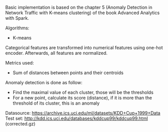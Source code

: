 
Basic implementation is based on the chapter 5 (Anomaly Detection in Network Traffic with K-means clustering)
of the book Advanced Analytics with Spark.

Algorithms:

 - K-means

Categorical features are transformed into numerical features using one-hot encoder.
Afterwards, all features are normalized.

Metrics used:

 - Sum of distances between points and their centroids


Anomaly detection is done as follow:

  - Find the maximal value of each cluster, those will be the thresholds
  - For a new point, calculate its score (distance), if it is more than the threshold of its cluster,
this is an anomaly

Datasource: https://archive.ics.uci.edu/ml/datasets/KDD+Cup+1999+Data
Test set:  http://kdd.ics.uci.edu/databases/kddcup99/kddcup99.html (corrected.gz)
